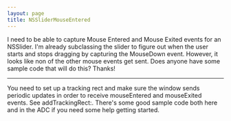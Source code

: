 ```yaml
---
layout: page
title: NSSliderMouseEntered
---
```




I need to be able to capture Mouse Entered and Mouse Exited events for an NSSlider.  I'm already subclassing the slider to figure out when the user starts and stops dragging by capturing the MouseDown event.  However, it looks like non of the other mouse events get sent.  Does anyone have some sample code that will do this?  Thanks!

----

You need to set up a tracking rect and make sure the window sends periodic updates in order to receive mouseEntered and mouseExited events. See addTrackingRect:. There's some good sample code both here and in the ADC if you need some help getting started.

